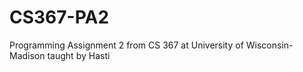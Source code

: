 CS367-PA2
=========

Programming Assignment 2 from CS 367 at University of Wisconsin-Madison taught by Hasti